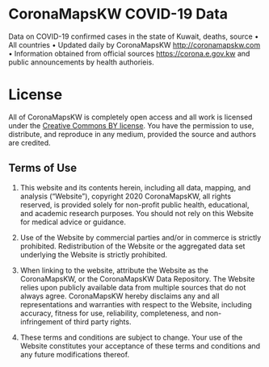 # CoronaMapsKW COVID-19 Data
Data on COVID-19 confirmed cases in the state of Kuwait, deaths, source • All countries • Updated daily by CoronaMapsKW http://coronamapskw.com • Information obtained from official sources https://corona.e.gov.kw and public announcements by health authorieis.

# License
All of CoronaMapsKW is completely open access and all work is licensed under the [Creative Commons BY license](https://creativecommons.org/licenses/by/4.0/). You have the permission to use, distribute, and reproduce in any medium, provided the source and authors are credited.

## Terms of Use

1. This website and its contents herein, including all data, mapping, and analysis (“Website”), copyright 2020 CoronaMapsKW, all rights reserved, is provided solely for non-profit public health, educational, and academic research purposes. You should not rely on this Website for medical advice or guidance.

2. Use of the Website by commercial parties and/or in commerce is strictly prohibited. Redistribution of the Website or the aggregated data set underlying the Website is strictly prohibited.

3. When linking to the website, attribute the Website as the CoronaMapsKW, or the CoronaMapsKW Data Repository.
The Website relies upon publicly available data from multiple sources that do not always agree. CoronaMapsKW hereby disclaims any and all representations and warranties with respect to the Website, including accuracy, fitness for use, reliability, completeness, and non-infringement of third party rights.

4. These terms and conditions are subject to change. Your use of the Website constitutes your acceptance of these terms and conditions and any future modifications thereof.
